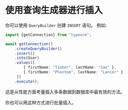 # 使用查询生成器进行插入

你可以使用 `QueryBuilder` 创建 `INSERT` 语句。
例如:

```typescript
import {getConnection} from "typeorm";

await getConnection()
    .createQueryBuilder()
    .insert()
    .into(User)
    .values([
        { firstName: "Timber", lastName: "Saw" }, 
        { firstName: "Phantom", lastName: "Lancer" }
     ])
    .execute();
```

这是从性能方面考量插入多条数据到数据库中最有效的方法。

你也可以用这种方式进行批量插入。
     
